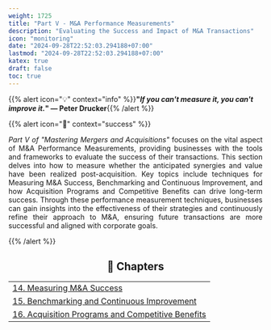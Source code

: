 ```yaml
---
weight: 1725  
title: "Part V - M&A Performance Measurements"  
description: "Evaluating the Success and Impact of M&A Transactions"  
icon: "monitoring"  
date: "2024-09-28T22:52:03.294188+07:00"  
lastmod: "2024-09-28T22:52:03.294188+07:00"  
katex: true  
draft: false  
toc: true  
---
```


{{% alert icon="💡" context="info" %}}<strong>"<em>If you can't measure it, you can't improve it.</em>" — Peter Drucker</strong>{{% /alert %}}

{{% alert icon="📘" context="success" %}}

<p style="text-align: justify;">
<em>Part V of "Mastering Mergers and Acquisitions"</em> focuses on the vital aspect of M&A Performance Measurements, providing businesses with the tools and frameworks to evaluate the success of their transactions. This section delves into how to measure whether the anticipated synergies and value have been realized post-acquisition. Key topics include techniques for Measuring M&A Success, Benchmarking and Continuous Improvement, and how Acquisition Programs and Competitive Benefits can drive long-term success. Through these performance measurement techniques, businesses can gain insights into the effectiveness of their strategies and continuously refine their approach to M&A, ensuring future transactions are more successful and aligned with corporate goals.
</p>

{{% /alert %}}

<center>

## **🧠 Chapters**

</center>

<div class="container mt-4">
    <div class="row">
        <div class="col-md-12">
            <table class="table table-hover">
                <tbody>
                    <tr>
                        <td><a href="/docs/part-v/chapter-14/" class="text-decoration-none">14. Measuring M&A Success</a></td>
                    </tr>
                    <tr>
                        <td><a href="/docs/part-v/chapter-15/" class="text-decoration-none">15. Benchmarking and Continuous Improvement</a></td>
                    </tr>
                    <tr>
                        <td><a href="/docs/part-v/chapter-16/" class="text-decoration-none">16. Acquisition Programs and Competitive Benefits</a></td>
                    </tr>
                </tbody>
            </table>
        </div>
    </div>
</div>
